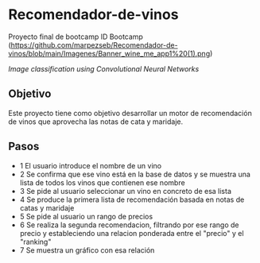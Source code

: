 # Recomendador-de-vinos
Proyecto final de bootcamp ID Bootcamp
(https://github.com/marpezseb/Recomendador-de-vinos/blob/main/Imagenes/Banner_wine_me_app1%20(1).png)

_Image classification using Convolutional Neural Networks_
## Objetivo
Este proyecto tiene como objetivo desarrollar un motor de recomendación de vinos que aprovecha las notas de cata y maridaje.
## Pasos
  - 1 El usuario introduce el nombre de un vino
  - 2 Se confirma que ese vino está en la base de datos y se muestra una lista de todos los vinos que contienen ese nombre
  - 3 Se pide al usuario seleccionar un vino en concreto de esa lista
  - 4 Se produce la primera lista de recomendación basada en notas de catas y maridaje
  - 5 Se pide al usuario un rango de precios
  - 6 Se realiza la segunda recomendacion, filtrando por ese rango de precio y estableciendo una relacion ponderada entre el "precio" y el "ranking"
  - 7 Se muestra un gráfico con esa relación 
